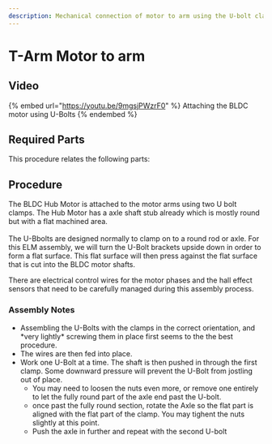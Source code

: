 ```yaml
---
description: Mechanical connection of motor to arm using the U-bolt clamps
---
```


# T-Arm Motor to arm

## Video

{% embed url="https://youtu.be/9mgsjPWzrF0" %}
Attaching the BLDC motor using U-Bolts
{% endembed %}

## Required Parts

This procedure relates the following parts:





## Procedure

The BLDC Hub Motor is attached to the motor arms using two U bolt clamps. The Hub Motor has a axle shaft stub already which is mostly round but with a flat machined area. \
\
The U-Bbolts are designed normally to clamp on to a round rod or axle. For this ELM assembly, we will turn the U-Bolt brackets upside down in order to form a flat surface. This flat surface will then press against the flat surface that is cut into the BLDC motor shafts.&#x20;

There are electrical control wires for the motor phases and the hall effect sensors that need to be carefully managed during this assembly process.

### Assembly Notes

* &#x20;Assembling the U-Bolts with the clamps in the correct orientation, and \*very lightly\* screwing them in place first seems to the the best procedure.&#x20;
* The wires are then fed into place.&#x20;
* Work one U-Bolt at a time. The shaft is then pushed in through the first clamp. Some downward pressure will prevent the U-Bolt from jostling out of place.
  * You may need to loosen the nuts even more, or remove one entirely to let the fully round part of the axle end past the U-bolt.&#x20;
  * once past the fully round section, rotate the Axle so the flat part is aligned with the flat part of the clamp. You may tighent the nuts slightly at this point.
  * Push the axle in further and repeat with the second U-bolt





